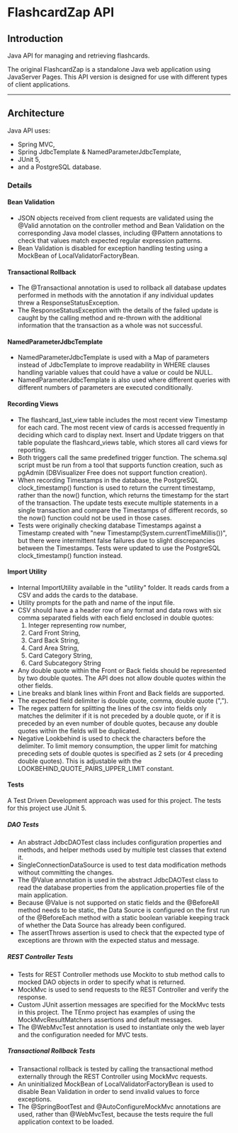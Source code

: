 # FlashcardZap API

## Introduction
Java API for managing and retrieving flashcards. 

The original FlashcardZap is a standalone Java web application using JavaServer Pages. This API version is designed for use with different types of client applications.

---
## Architecture

Java API uses:

- Spring MVC,
- Spring JdbcTemplate & NamedParameterJdbcTemplate,
- JUnit 5,
- and a PostgreSQL database.

### Details

#### Bean Validation

- JSON objects received from client requests are validated using the @Valid annotation on the controller method and Bean Validation on the corresponding Java model classes, including @Pattern annotations to check that values match expected regular expression patterns. 
- Bean Validation is disabled for exception handling testing using a MockBean of LocalValidatorFactoryBean.

#### Transactional Rollback

- The @Transactional annotation is used to rollback all database updates performed in methods with the annotation if any individual updates threw a ResponseStatusException.
- The ResponseStatusException with the details of the failed update is caught by the calling method and re-thrown with the additional information that the transaction as a whole was not successful.

#### NamedParameterJdbcTemplate

- NamedParameterJdbcTemplate is used with a Map of parameters instead of JdbcTemplate to improve readability in WHERE clauses handling variable values that could have a value or could be NULL.
- NamedParameterJdbcTemplate is also used where different queries with different numbers of parameters are executed conditionally.

#### Recording Views

- The flashcard_last_view table includes the most recent view Timestamp for each card. The most recent view of cards is accessed frequently in deciding which card to display next. Insert and Update triggers on that table populate the flashcard_views table, which stores all card views for reporting. 
- Both triggers call the same predefined trigger function. The schema.sql script must be run from a tool that supports function creation, such as pgAdmin (DBVisualizer Free does not support function creation).
- When recording Timestamps in the database, the PostgreSQL clock_timestamp() function is used to return the current timestamp, rather than the now() function, which returns the timestamp for the start of the transaction.  The update tests execute multiple statements in a single transaction and compare the Timestamps of different records, so the now() function could not be used in those cases.
- Tests were originally checking database Timestamps against a Timestamp created with "new Timestamp(System.currentTimeMillis())", but there were intermittent false failures due to slight discrepancies between the Timestamps. Tests were updated to use the PostgreSQL clock_timestamp() function instead.

#### Import Utility

- Internal ImportUtility available in the "utility" folder. It reads cards from a CSV and adds the cards to the database.
- Utility prompts for the path and name of the input file.
- CSV should have a a header row of any format and data rows with six comma separated fields with each field enclosed in double quotes:
    1. Integer representing row number,
    2. Card Front String,
    3. Card Back String,
    4. Card Area String,
    5. Card Category String,
    6. Card Subcategory String
- Any double quote within the Front or Back fields should be represented by two double quotes. The API does not allow double quotes within the other fields.
- Line breaks and blank lines within Front and Back fields are supported.
- The expected field delimiter is double quote, comma, double quote (",").
- The regex pattern for splitting the lines of the csv into fields only matches the delimiter if it is not preceded by a double quote, or if it is preceded by an even number of double quotes,  because any double quotes within the fields will be duplicated. 
- Negative Lookbehind is used to check the characters before the delimiter. To limit memory consumption, the upper limit for matching preceding sets of double quotes is specified as 2 sets (or 4 preceding double quotes). This is adjustable with the LOOKBEHIND_QUOTE_PAIRS_UPPER_LIMIT constant.

#### Tests

A Test Driven Development approach was used for this project. The tests for this project use JUnit 5. 

##### DAO Tests
- An abstract JdbcDAOTest class includes configuration properties and methods, and helper methods used by multiple test classes that extend it.
- SingleConnectionDataSource is used to test data modification methods without committing the changes.
- The @Value annotation is used in the abstract JdbcDAOTest class to read the database properties from the application.properties file of the main application.
- Because @Value is not supported on static fields and the @BeforeAll method needs to be static, the Data Source is configured on the first run of the @BeforeEach method with a static boolean variable keeping track of whether the Data Source has already been configured. 
- The assertThrows assertion is used to check that the expected type of exceptions are thrown with the expected status and message.

##### REST Controller Tests
- Tests for REST Controller methods use Mockito to stub method calls to mocked DAO objects in order to specify what is returned.
- MockMvc is used to send requests to the REST Controller and verify the response.
- Custom JUnit assertion messages are specified for the MockMvc tests in this project. The TEnmo project has examples of using the MockMvcResultMatchers assertions and default messages.
- The @WebMvcTest annotation is used to instantiate only the web layer and the configuration needed for MVC tests.

##### Transactional Rollback Tests
- Transactional rollback is tested by calling the transactional method externally through the REST Controller using MockMvc requests.
- An uninitialized MockBean of LocalValidatorFactoryBean is used to disable Bean Validation in order to send invalid values to force exceptions.
- The @SpringBootTest and @AutoConfigureMockMvc annotations are used, rather than @WebMvcTest, because the tests require the full application context to be loaded.  

